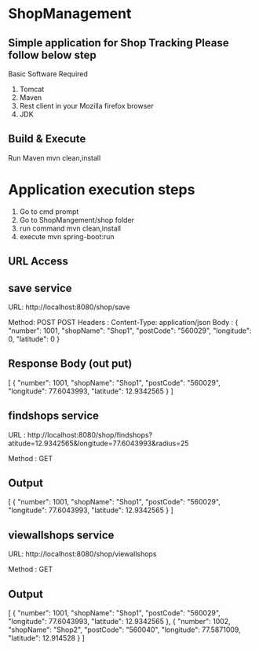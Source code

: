 # ShopManagement
Simple application for Shop Tracking
Please follow below step 
------------------------

Basic Software Required

1. Tomcat
2. Maven
2. Rest client in your Mozilla firefox browser
3. JDK


Build & Execute
---------------

Run Maven 
mvn clean,install

Application execution steps 
===========================
1. Go to cmd prompt
2. Go to  ShopMangement/shop folder
3. run command mvn clean,install
4. execute mvn spring-boot:run

URL Access
-----------

save service
-------------
URL: http://localhost:8080/shop/save

Method: POST
POST
	Headers : Content-Type: application/json
Body : 
{
"number": 1001,
"shopName": "Shop1",
"postCode": "560029",
"longitude": 0,
"latitude": 0
}

Response Body (out put)
-------------
[
  {
    "number": 1001,
    "shopName": "Shop1",
    "postCode": "560029",
    "longitude": 77.6043993,
    "latitude": 12.9342565
  }
]


findshops service
-----------------
	
URL	: http://localhost:8080/shop/findshops?atitude=12.9342565&longitude=77.6043993&radius=25
 

 
Method 	: GET

Output
-----
[
  {
    "number": 1001,
    "shopName": "Shop1",
    "postCode": "560029",
    "longitude": 77.6043993,
    "latitude": 12.9342565
  }
]



viewallshops service
--------------------
URL: http://localhost:8080/shop/viewallshops
 
Method : GET

	

Output
------
[
  {
    "number": 1001,
    "shopName": "Shop1",
    "postCode": "560029",
    "longitude": 77.6043993,
    "latitude": 12.9342565
  },
  {
    "number": 1002,
    "shopName": "Shop2",
    "postCode": "560040",
    "longitude": 77.5871009,
    "latitude": 12.914528
  }
]
